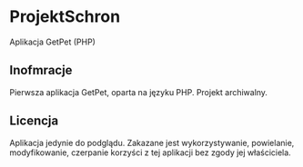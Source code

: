 # ProjektSchron
Aplikacja GetPet (PHP)

## Inofmracje
Pierwsza aplikacja GetPet, oparta na języku PHP. Projekt archiwalny.

## Licencja
Aplikacja jedynie do podglądu. Zakazane jest wykorzystywanie, powielanie, modyfikowanie, czerpanie korzyści z tej aplikacji bez zgody jej właściciela. 
